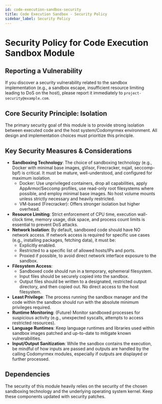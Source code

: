 ```yaml
---
id: code-execution-sandbox-security
title: Code Execution Sandbox - Security Policy
sidebar_label: Security Policy
---
```


# Security Policy for Code Execution Sandbox Module

## Reporting a Vulnerability

If you discover a security vulnerability related to the sandbox implementation (e.g., a sandbox escape, insufficient resource limiting leading to DoS on the host), please report it immediately to `project-security@example.com`.

## Core Security Principle: Isolation

The primary security goal of this module is to provide strong isolation between executed code and the host system/Codomyrmex environment. All design and implementation choices must prioritize this principle.

## Key Security Measures & Considerations

- **Sandboxing Technology**: The choice of sandboxing technology (e.g., Docker with minimal base images, gVisor, Firecracker, nsjail, seccomp-bpf) is critical. It must be mature, well-understood, and configured for maximum isolation.
    - Docker: Use unprivileged containers, drop all capabilities, apply AppArmor/Seccomp profiles, use read-only root filesystems where possible, and employ minimal base images. No host volume mounts unless strictly necessary and heavily restricted.
    - VM-based (Firecracker): Offers stronger isolation but higher overhead.
- **Resource Limiting**: Strict enforcement of CPU time, execution wall-clock time, memory usage, disk space, and process count limits is essential to prevent DoS attacks.
- **Network Isolation**: By default, sandboxed code should have NO network access. If network access is required for specific use cases (e.g., installing packages, fetching data), it must be:
    - Explicitly enabled.
    - Restricted to a specific list of allowed hosts/IPs and ports.
    - Proxied if possible, to avoid direct network interface exposure to the sandbox.
- **Filesystem Access**: 
    - Sandboxed code should run in a temporary, ephemeral filesystem.
    - Input files should be securely copied into the sandbox.
    - Output files should be written to a designated, restricted output directory, and then copied out. No direct access to the host filesystem.
- **Least Privilege**: The process running the sandbox manager and the code within the sandbox should run with the absolute minimum privileges required.
- **Runtime Monitoring**: (Future) Monitor sandboxed processes for suspicious activity (e.g., unexpected syscalls, attempts to access restricted resources).
- **Language Runtimes**: Keep language runtimes and libraries used within sandbox images patched and up-to-date to mitigate known vulnerabilities.
- **Input/Output Sanitization**: While the sandbox contains the execution, be mindful of how inputs are passed and outputs are handled by the calling Codomyrmex modules, especially if outputs are displayed or further processed.

## Dependencies

The security of this module heavily relies on the security of the chosen sandboxing technology and the underlying operating system kernel. Keep these components updated with security patches. 